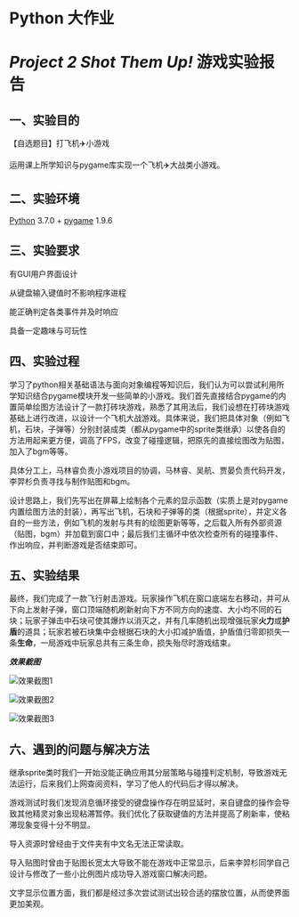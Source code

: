# Python 大作业

# *Project 2 Shot Them Up!* 游戏实验报告

## 一、实验目的

【自选题目】打飞机✈️小游戏

运用课上所学知识与pygame库实现一个飞机✈️大战类小游戏。

## 二、实验环境

[Python](<https://www.python.org/downloads/release/python-370/>) 3.7.0 + [pygame](<https://pypi.org/project/pygame/>) 1.9.6

## 三、实验要求

有GUI用户界面设计

从键盘输入键值时不影响程序进程

能正确判定各类事件并及时响应

具备一定趣味与可玩性

## 四、实验过程

学习了python相关基础语法与面向对象编程等知识后，我们认为可以尝试利用所学知识结合pygame模块开发一些简单的小游戏。我们首先直接结合pygame的内置简单绘图方法设计了一款打砖块游戏，熟悉了其用法后，我们设想在打砖块游戏基础上进行改进，以设计一个飞机大战游戏。具体来说，我们把具体对象（例如飞机，石块，子弹等）分别封装成类（都从pygame中的sprite类继承）以使各自的方法用起来更方便，调高了FPS，改变了碰撞逻辑，把原先的直接绘图改为贴图，加入了bgm等等。

具体分工上，马林睿负责小游戏项目的协调，马林睿、吴航、贾晏负责代码开发，李羿杉负责寻找与制作贴图和bgm。

设计思路上，我们先写出在屏幕上绘制各个元素的显示函数（实质上是对pygame内置绘图方法的封装），再写出飞机，石块和子弹等的类（根据sprite），并定义各自的一些方法，例如飞机的发射与共有的绘图更新等等，之后载入所有外部资源（贴图，bgm）并加载到窗口中；最后我们主循环中依次检查所有的碰撞事件、作出响应，并判断游戏是否结束即可。

## 五、实验结果

最终，我们完成了一款飞行射击游戏。玩家操作飞机在窗口底端左右移动，并可从下向上发射子弹，窗口顶端随机刷新射向下方不同方向的速度、大小均不同的石块；玩家子弹击中石块可使其爆炸以消灭之，并有几率随机出现增强玩家**火力**或**护盾**的道具；玩家若被石块集中会根据石块的大小扣减护盾值，护盾值归零即损失一条**生命**，一局游戏中玩家总共有三条生命，损失殆尽时游戏结束。

***效果截图***

![效果截图1](<https://github.com/b4imetu/Python_2019_Assignment/raw/master/capture/Shot_Them_Up (1).jpg>)

![效果截图2](<https://github.com/b4imetu/Python_2019_Assignment/raw/master/capture/Shot_Them_Up (2).jpg>)

![效果截图3](<https://github.com/b4imetu/Python_2019_Assignment/raw/master/capture/Shot_Them_Up (3).jpg>)

## 六、遇到的问题与解决方法

继承sprite类时我们一开始没能正确应用其分层策略与碰撞判定机制，导致游戏无法运行，后来我们上网查阅资料，学习了他人的代码后才得以解决。

游戏测试时我们发现消息循环接受的键盘操作存在明显延时，来自键盘的操作会导致其他精灵对象出现粘滞暂停。我们优化了获取键值的方法并提高了刷新率，使粘滞现象变得十分不明显。

导入资源时曾经由于文件夹有中文名无法正常读取。

导入贴图时曾由于贴图长宽太大导致不能在游戏中正常显示，后来李羿杉同学自己设计与修改了一些小比例图片成功导入游戏窗口解决问题。

文字显示位置方面，我们都是经过多次尝试测试出较合适的摆放位置，从而使界面更加美观。